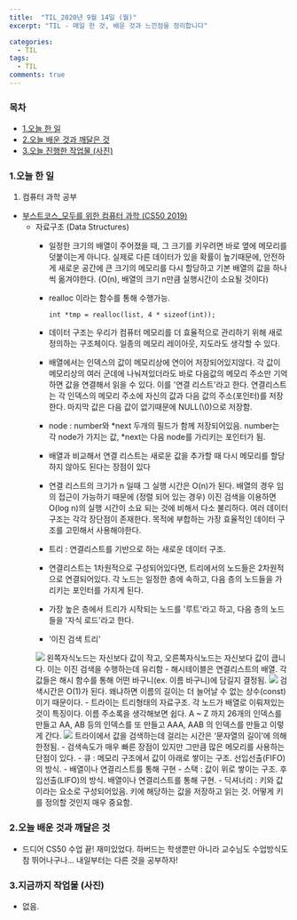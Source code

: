 ```yaml
---
title:  "TIL_2020년 9월 14일 (월)"
excerpt: "TIL - 매일 한 것, 배운 것과 느낀점을 정리합니다"

categories:
  - TIL
tags:
  - TIL
comments: true
---
```



<h3>목차</h3>

- [1.오늘 한 일](#1오늘-한-일)
- [2.오늘 배운 것과 깨달은 것](#2오늘-배운-것과-깨달은-것)
- [3.오늘 진행한 작업물 (사진)](#3오늘-진행한-작업물-사진)
  

### 1.오늘 한 일
    
1. 컴퓨터 과학 공부
  - [부스트코스_모두를 위한 컴퓨터 과학 (CS50 2019)](https://www.edwith.org/boostcourse-cs-050/joinLectures/41307)             
    - 자료구조 (Data Structures)
        - 일정한 크기의 배열이 주어졌을 때, 그 크기를 키우려면 바로 옆에 메모리를 덧붙이는게 아니다.
        실제로 다른 데이터가 있을 확률이 높기때문에, 안전하게 새로운 공간에 큰 크기의 메모리를 다시 할당하고 기본 배열의 값을 하나씩 옮겨야한다.
        (O(n), 배열의 크기 n만큼 실행시간이 소요될 것이다)
        - realloc 이라는 함수를 통해 수행가능.
        
              int *tmp = realloc(list, 4 * sizeof(int));
        
        - 데이터 구조는 우리가 컴퓨터 메모리를 더 효율적으로 관리하기 위해 새로 정의하는 구조체이다.
        일종의 메모리 레이아웃, 지도라도 생각할 수 있다.
        - 배열에서는 인덱스의 값이 메모리상에 연이어 저장되어있지않다.
        각 값이 메모리상의 여러 군데에 나눠져있더라도 바로 다음값의 메모리 주소만 기억하면 값을 연결해서 읽을 수 있다.
        이를 '연결 리스트'라고 한다. 연결리스트는 각 인덱스의 메모리 주소에 자신의 값과 다음 값의 주소(포인터)를 저장한다.
        마지막 값은 다음 값이 없기때문에 NULL(\0)으로 저장함.
        - node : number와 *next 두개의 필드가 함께 저장되어있음.
        number는 각 node가 가지는 값, *next는 다음 node를 가리키는 포인터가 됨.
        - 배열과 비교해서 연결 리스트는 새로운 값을 추가할 때 다시 메모리를 할당하지 않아도 된다는 장점이 있다
        - 연결 리스트의 크기가 n 일때 그 실행 시간은 O(n)가 된다.
        배열의 경우 임의 접근이 가능하기 때문에 (정렬 되어 있는 경우) 이진 검색을 이용하면 O(log n)의 실행 시간이 소요 되는 것에 비해서 다소 불리하다.
        여러 데이터 구조는 각각 장단점이 존재한다. 목적에 부합하는 가장 효율적인 데이터 구조를 고민해서 사용해야한다.
        - 트리 : 연결리스트를 기반으로 하는 새로운 데이터 구조.
        - 연결리스트는 1차원적으로 구성되어있다면, 트리에서의 노드들은 2차원적으로 연결되어있다.
        각 노드는 일정한 층에 속하고, 다음 층의 노드들을 가리키는 포인터를 가지게 된다.
        - 가장 높은 층에서 트리가 시작되는 노드를 '루트'라고 하고, 다음 층의 노드들을 '자식 로드'라고 한다.
        - '이진 검색 트리'
        <img src="https://cs50.harvard.edu/x/2020/notes/5/binary_search_tree.png">
        왼쪽자식노드는 자신보다 값이 작고, 오른쪽자식노드는 자신보다 값이 큽니다. 이는 이진 검색을 수행하는데 유리함
        - 해시테이블은 연결리스트의 배열. 각 값들은 해시 함수를 통해 어떤 바구니(ex. 이름 바구니)에 담길지 결정됨.
        <img src="https://cs50.harvard.edu/x/2020/notes/5/hash_table.png">
        검색시간은 O(1)가 된다. 왜냐하면 이름의 길이는 더 늘어날 수 없는 상수(const)이기 때문이다.
        - 트라이는 트리형태의 자료구조. 각 노드가 배열로 이뤄져있는 것이 특징이다.
        이름 주소록을 생각해보면 쉽다. A ~ Z 까지 26개의 인덱스를 만들고 AA, AB 등의 인덱스를 또 만들고 AAA, AAB 의 인덱스를 만들고 이렇게 간다.
        <img src="https://cs50.harvard.edu/x/2020/notes/5/trie.png">
        트라이에서 값을 검색하는데 걸리는 시간은  ‘문자열의 길이’에 의해 한정됨.
        - 검색속도가 매우 빠른 장점이 있지만 그만큼 많은 메모리를 사용하는 단점이 있다.
        - 큐 : 메모리 구조에서 값이 아래로 쌓이는 구조. 선입선출(FIFO)의 방식. - 배열이나 연결리스트를 통해 구현
        - 스택 : 값이 위로 쌓이는 구조. 후입선출(LIFO)의 방식. 배열이나 연결리스트를 통해 구현.
        - 딕셔너리 : 키와 값이라는 요소로 구성되어있음. 키에 해당하는 값을 저장하고 읽는 것. 어떻게 키를 정의할 것인지 매우 중요함.
         
### 2.오늘 배운 것과 깨달은 것

- 드디어 CS50 수업 끝! 재미있었다. 하버드는 학생뿐만 아니라 교수님도 수업방식도 참 뛰어나구나...
내일부터는 다른 것을 공부하자! 

### 3.지금까지 작업물 (사진)

- 없음.